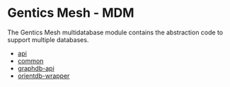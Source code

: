# Gentics Mesh - MDM

The Gentics Mesh multidatabase module contains the abstraction code to support multiple databases.

* [api](api/README.md)
* [common](common/README.md)
* [graphdb-api](graphdb-api/README.md)
* [orientdb-wrapper](orientdb-wrapper/README.md)
